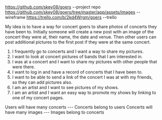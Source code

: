 https://github.com/skey08/goers     --project repo
https://github.com/skey08/goers/tree/master/app/assets/images     --wireframe
https://trello.com/b/2kd4Wrgm/goers    --trello

My idea is to have a way for concert goers to share photos of concerts they
have been to.  Initially someone will create a new post with an image of the
concert they were at, their name, the date and venue.  Then other users can post
additional pictures to the first post if they were at the same concert.

1. I frequently go to concerts and I want a way to share my pictures.
2. I want to look at concert pictures of bands that I am interested in.
3. I was at a concert and I want to share my pictures with other people that
were there.
4. I want to log in and have a record of concerts that I have been to.
5. I want to be able to send a link of the concert I was at with my friends, so
they can add pictures also.
6. I am an artist and I want to see pictures of my shows.
7. I am an artist and I want an easy way to promote my shows by linking to one
of my concert pages.

Users will have many concerts --- Concerts belong to users
Concerts will have many images --- Images belong to concerts
